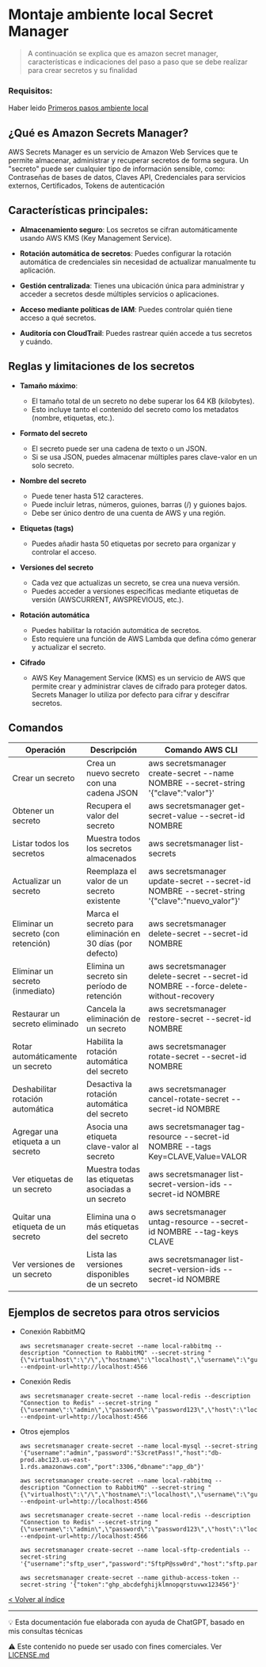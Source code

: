# Montaje ambiente local Secret Manager
> A continuación se explica que es amazon secret manager, características e indicaciones del paso a paso que se debe realizar para crear secretos y su finalidad

### Requisitos: 

Haber leido [Primeros pasos ambiente local](1-1-podman-localstack-aws.md)

## ¿Qué es Amazon Secrets Manager?

AWS Secrets Manager es un servicio de Amazon Web Services que te permite almacenar, administrar y recuperar secretos de forma segura. Un "secreto" puede ser cualquier tipo de información sensible, como: Contraseñas de bases de datos, Claves API, Credenciales para servicios externos, Certificados, Tokens de autenticación

## Características principales:
- **Almacenamiento seguro**: Los secretos se cifran automáticamente usando AWS KMS (Key Management Service).

- **Rotación automática de secretos**: Puedes configurar la rotación automática de credenciales sin necesidad de actualizar manualmente tu aplicación.

- **Gestión centralizada**: Tienes una ubicación única para administrar y acceder a secretos desde múltiples servicios o aplicaciones.

- **Acceso mediante políticas de IAM**: Puedes controlar quién tiene acceso a qué secretos.

- **Auditoría con CloudTrail**: Puedes rastrear quién accede a tus secretos y cuándo.

## Reglas y limitaciones de los secretos
- **Tamaño máximo**: 
    - El tamaño total de un secreto no debe superar los 64 KB (kilobytes).
    - Esto incluye tanto el contenido del secreto como los metadatos (nombre, etiquetas, etc.).

- **Formato del secreto**
    - El secreto puede ser una cadena de texto o un JSON.
    - Si se usa JSON, puedes almacenar múltiples pares clave-valor en un solo secreto.

- **Nombre del secreto**
    - Puede tener hasta 512 caracteres.
    - Puede incluir letras, números, guiones, barras (/) y guiones bajos.
    - Debe ser único dentro de una cuenta de AWS y una región.

- **Etiquetas (tags)**
    - Puedes añadir hasta 50 etiquetas por secreto para organizar y controlar el acceso.

- **Versiones del secreto**
    - Cada vez que actualizas un secreto, se crea una nueva versión.
    - Puedes acceder a versiones específicas mediante etiquetas de versión (AWSCURRENT, AWSPREVIOUS, etc.).

- **Rotación automática**
    - Puedes habilitar la rotación automática de secretos.
    - Esto requiere una función de AWS Lambda que defina cómo generar y actualizar el secreto.

- **Cifrado**
    - AWS Key Management Service (KMS) es un servicio de AWS que permite crear y administrar claves de cifrado para proteger datos. Secrets Manager lo utiliza por defecto para cifrar y descifrar secretos.

## Comandos

| Operación                              | Descripción                                                   | Comando AWS CLI                                                                                       |
|----------------------------------------|---------------------------------------------------------------|--------------------------------------------------------------------------------------------------------|
| Crear un secreto                       | Crea un nuevo secreto con una cadena JSON                     | aws secretsmanager create-secret --name NOMBRE --secret-string '{"clave":"valor"}'                   |
| Obtener un secreto                     | Recupera el valor del secreto                                 | aws secretsmanager get-secret-value --secret-id NOMBRE                                                |
| Listar todos los secretos              | Muestra todos los secretos almacenados                        | aws secretsmanager list-secrets                                                                       |
| Actualizar un secreto                  | Reemplaza el valor de un secreto existente                    | aws secretsmanager update-secret --secret-id NOMBRE --secret-string '{"clave":"nuevo_valor"}'        |
| Eliminar un secreto (con retención)    | Marca el secreto para eliminación en 30 días (por defecto)    | aws secretsmanager delete-secret --secret-id NOMBRE                                                   |
| Eliminar un secreto (inmediato)        | Elimina un secreto sin período de retención                   | aws secretsmanager delete-secret --secret-id NOMBRE --force-delete-without-recovery                  |
| Restaurar un secreto eliminado         | Cancela la eliminación de un secreto                          | aws secretsmanager restore-secret --secret-id NOMBRE                                                  |
| Rotar automáticamente un secreto       | Habilita la rotación automática del secreto                   | aws secretsmanager rotate-secret --secret-id NOMBRE                                                   |
| Deshabilitar rotación automática       | Desactiva la rotación automática del secreto                  | aws secretsmanager cancel-rotate-secret --secret-id NOMBRE                                            |
| Agregar una etiqueta a un secreto      | Asocia una etiqueta clave-valor al secreto                    | aws secretsmanager tag-resource --secret-id NOMBRE --tags Key=CLAVE,Value=VALOR                      |
| Ver etiquetas de un secreto            | Muestra todas las etiquetas asociadas a un secreto            | aws secretsmanager list-secret-version-ids --secret-id NOMBRE                                         |
| Quitar una etiqueta de un secreto      | Elimina una o más etiquetas del secreto                       | aws secretsmanager untag-resource --secret-id NOMBRE --tag-keys CLAVE                                 |
| Ver versiones de un secreto            | Lista las versiones disponibles de un secreto                 | aws secretsmanager list-secret-version-ids --secret-id NOMBRE                                         |

## Ejemplos de secretos para otros servicios

- Conexión RabbitMQ
    ```
    aws secretsmanager create-secret --name local-rabbitmq --description "Connection to RabbitMQ" --secret-string "{\"virtualhost\":\"/\",\"hostname\":\"localhost\",\"username\":\"guest\",\"password\":\"guest\",\"port\":5672}" --endpoint-url=http://localhost:4566
    ```

- Conexión Redis
    ```
    aws secretsmanager create-secret --name local-redis --description "Connection to Redis" --secret-string "{\"username\":\"admin\",\"password\":\"password123\",\"host\":\"localhost\",\"port\":\"6379\"}" --endpoint-url=http://localhost:4566
    ```

- Otros ejemplos
    ```
    aws secretsmanager create-secret --name local-mysql --secret-string '{"username":"admin","password":"S3cretPass!","host":"db-prod.abc123.us-east-1.rds.amazonaws.com","port":3306,"dbname":"app_db"}'
    
    aws secretsmanager create-secret --name local-rabbitmq --description "Connection to RabbitMQ" --secret-string "{\"virtualhost\":\"/\",\"hostname\":\"localhost\",\"username\":\"guest\",\"password\":\"guest\",\"port\":5672}" --endpoint-url=http://localhost:4566
    
    aws secretsmanager create-secret --name local-redis --description "Connection to Redis" --secret-string "{\"username\":\"admin\",\"password\":\"password123\",\"host\":\"localhost\",\"port\":\"6379\"}" --endpoint-url=http://localhost:4566
    
    aws secretsmanager create-secret --name local-sftp-credentials --secret-string '{"username":"sftp_user","password":"SftpP@ssw0rd","host":"sftp.partner.com","port":22}'
    
    aws secretsmanager create-secret --name github-access-token --secret-string '{"token":"ghp_abcdefghijklmnopqrstuvwx123456"}'
    ```


[< Volver al índice](../README.md)

---

💡 Esta documentación fue elaborada con ayuda de ChatGPT, basado en mis consultas técnicas

⚠️ Este contenido no puede ser usado con fines comerciales. Ver [LICENSE.md](../LICENSE.md)